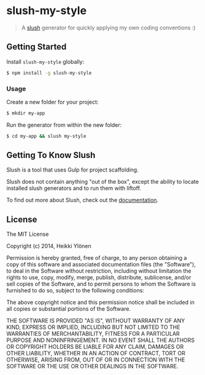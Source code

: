 slush-my-style
==============

> A [slush](http://slushjs.github.io) generator for quickly applying my own coding conventions :)

## Getting Started

Install `slush-my-style` globally:

```bash
$ npm install -g slush-my-style
```

### Usage

Create a new folder for your project:

```bash
$ mkdir my-app
```

Run the generator from within the new folder:

```bash
$ cd my-app && slush my-style
```

## Getting To Know Slush

Slush is a tool that uses Gulp for project scaffolding.

Slush does not contain anything "out of the box", except the ability to locate installed slush generators and to run them with liftoff.

To find out more about Slush, check out the [documentation](https://github.com/klei/slush).

## License 

The MIT License

Copyright (c) 2014, Heikki Ylönen

Permission is hereby granted, free of charge, to any person
obtaining a copy of this software and associated documentation
files (the "Software"), to deal in the Software without
restriction, including without limitation the rights to use,
copy, modify, merge, publish, distribute, sublicense, and/or sell
copies of the Software, and to permit persons to whom the
Software is furnished to do so, subject to the following
conditions:

The above copyright notice and this permission notice shall be
included in all copies or substantial portions of the Software.

THE SOFTWARE IS PROVIDED "AS IS", WITHOUT WARRANTY OF ANY KIND,
EXPRESS OR IMPLIED, INCLUDING BUT NOT LIMITED TO THE WARRANTIES
OF MERCHANTABILITY, FITNESS FOR A PARTICULAR PURPOSE AND
NONINFRINGEMENT. IN NO EVENT SHALL THE AUTHORS OR COPYRIGHT
HOLDERS BE LIABLE FOR ANY CLAIM, DAMAGES OR OTHER LIABILITY,
WHETHER IN AN ACTION OF CONTRACT, TORT OR OTHERWISE, ARISING
FROM, OUT OF OR IN CONNECTION WITH THE SOFTWARE OR THE USE OR
OTHER DEALINGS IN THE SOFTWARE.
